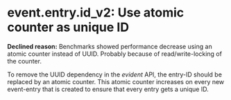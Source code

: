 # event.entry.id_v2: Use atomic counter as unique ID

**Declined reason:** Benchmarks showed performance decrease using an atomic counter instead of UUID. Probably because of read/write-locking of the counter.

To remove the UUID dependency in the *evident* API, the entry-ID should be replaced by an atomic counter.
This atomic counter increases on every new event-entry that is created to ensure that every entry gets a unique ID.
